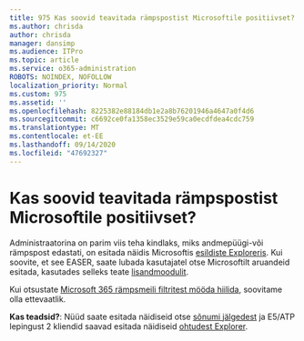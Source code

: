 ```yaml
---
title: 975 Kas soovid teavitada rämpspostist Microsoftile positiivset?
ms.author: chrisda
author: chrisda
manager: dansimp
ms.audience: ITPro
ms.topic: article
ms.service: o365-administration
ROBOTS: NOINDEX, NOFOLLOW
localization_priority: Normal
ms.custom: 975
ms.assetid: ''
ms.openlocfilehash: 8225382e88184db1e2a8b76201946a4647a0f4d6
ms.sourcegitcommit: c6692ce0fa1358ec3529e59ca0ecdfdea4cdc759
ms.translationtype: MT
ms.contentlocale: et-EE
ms.lasthandoff: 09/14/2020
ms.locfileid: "47692327"
---
```

# <a name="would-you-like-to-report-a-spam-false-positive-to-microsoft"></a>Kas soovid teavitada rämpspostist Microsoftile positiivset?

Administraatorina on parim viis teha kindlaks, miks andmepüügi-või rämpspost edastati, on esitada näidis Microsoftis [esildiste Exploreris](https://protection.office.com/reportsubmission). Kui soovite, et see EASER, saate lubada kasutajatel otse Microsoftilt aruandeid esitada, kasutades selleks teate [lisandmoodulit](https://appsource.microsoft.com/product/office/WA104381180?src=office&tab=Overview).

Kui otsustate [Microsoft 365 rämpsmeili filtritest mööda hiilida](https://docs.microsoft.com/exchange/troubleshoot/antispam/cautions-against-bypassing-spam-filters), soovitame olla ettevaatlik.

**Kas teadsid?**: Nüüd saate esitada näidiseid otse [sõnumi jälgedest](https://protection.office.com/messagetrace) ja E5/ATP lepingust 2 kliendid saavad esitada näidiseid [ohtudest Explorer](https://docs.microsoft.com/microsoft-365/security/office-365-security/threat-explorer).
